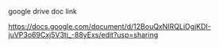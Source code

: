 google drive doc link

https://docs.google.com/document/d/12BouQxNIRQLiOgjKDI-juVP3o69Cxj5V3tj_-88yExs/edit?usp=sharing